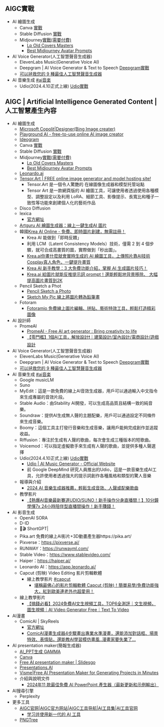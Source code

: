 ## AIGC實戰
- AI 繪圖生成
  - Canva [實戰](Canva_lab.md)
  - Stable Diffusion  [實戰](SD_lab.md)
  - Midjourney[實戰(需要付費)](Midjourney_lab.md)
    - [Lp Old Covers Masters](https://promptbase.com/prompt/lp-old-covers-masters)
    - [Best Midjourney Avatar Prompts](https://promptbase.com/midjourney-avatars) 
- AI Voice Generator(人工智慧聲音生成器)
  - ElevenLabs Music(Generative Voice AI)
  - Deepgram | AI Voice Generator & Text to Speech [Deepgram實戰](Deepgram.md)
  - [可以拯救您的 9 種最佳人工智慧聲音生成器](https://filmora.wondershare.tw/audio/ai-voice-generator.html)
- AI 音樂生成  [#ai音楽](https://www.youtube.com/hashtag/ai%E9%9F%B3%E6%A5%BD)
  - Udio(2024.4.10正式上線)  [Udio實戰](Udio.md)
## AIGC | Artificial Intelligence Generated Content | 人工智慧產生內容 
- AI 繪圖生成
  - [Microsoft Copolit|Designer(Bing Image creater)](Designer.md)
  - [Playground AI - free-to-use online AI image creator](https://playground.com/)
  - [Ideogram](https://ideogram.ai/login)
  - Canva [實戰](Canva_lab.md)
  - Stable Diffusion  [實戰](SD_lab.md)
  - Midjourney[實戰(需要付費)](Midjourney_lab.md)
    - [Lp Old Covers Masters](https://promptbase.com/prompt/lp-old-covers-masters)
    - [Best Midjourney Avatar Prompts](https://promptbase.com/midjourney-avatars) 
  - [Leonardo.ai](Leonardo_ai.md)
  - [Tensor.Art | FREE online image generator and model hosting site!](Tensor_art.md)
    - Tensor.Art 是一個令人驚艷的 在線圖像生成器和模型托管站點
    - Tensor Art 是一款網頁版的 AI 繪圖工具，可讓使用者透過使用各種模型、調整設定以及利用 LoRA、細節工具、影像提示、長寬比和種子一致性等功能來創建個人化的藝術作品
  - Disco Diffusion
  - lexica
    - [官方網址](https://lexica.art/)
  - [Artguru AI 繪圖生成器：線上一鍵生成AI 圖片](https://arthub.ai/)
  - 韓國[Krea AI Online - 免費、即時圖片創建，無需註冊！](https://kreaai.net/zh-TW)
    - Krea AI 能做到「即時反饋」
    - 利用 LCM（Latent Consistency Models）技術，僅需 2 到 4 個步驟，就可合成高畫質的圖，實際做到「秒出圖」。
    - [Krea.ai你畫什麼就會實時生成的 AI 繪圖工具，上傳照片靠AI技術Cosplay真人角色，一鍵提升畫質](https://tracyting.com/krea-ai/)
    - [Krea AI 新手教學：3 大免費功能介紹，掌握 AI 生成圖片技巧！](https://www.techbang.com/posts/113696-krea-ai)
    - [Krea.ai 給圖片就能反推提示詞 prompt！還能輕鬆地背景移除、 大幅提高圖片畫質到2K](https://tracyting.com/krea-ai-promp/)
  - Pencil Sketch a Phot
    - [Pencil Sketch a Photo](https://sketchmypic.com/)
    - [Sketch My Pic 線上將圖片轉為鉛筆畫](https://chtouch.com/3370/#:~:text=%E5%A6%82%E4%BD%95%E4%BD%BF%E7%94%A8%20Sketch%20My%20Pic%20-Pencil%20Sketch%20a%20Photo,Apply%20Pencil%20Sketch%20Effect%20%5D%EF%BC%8C%E4%BE%BF%E6%9C%83%E4%B8%8A%E5%82%B3%E8%88%87%E8%BD%89%E6%8F%9B%E3%80%82%203%203.%20%E8%BD%89%E5%87%BA%E7%9A%84%E7%89%88%E6%9C%AC%EF%BC%8C%E7%94%A8%E6%88%B6%E5%8F%AF%E6%93%87%E4%B8%80%E6%88%96%E5%85%A8%E9%83%A8%E9%83%BD%E4%B8%8B%E8%BC%89%E3%80%82)
  - Fotoram
    - [Fotoramio 免費線上圖片編輯、拼貼、藝術特效工具，輕鬆打造精彩圖像](https://chtouch.com/fotoramio/)
- AI 設計師
  - PromeAI
    - [PromeAI - Free AI art generator : Bring creativity to life]()
    - [【零門檻】1個AI工具，解放設計❗️｜建築設計/室內設計/電商設計/遊戲設計](https://www.youtube.com/watch?v=9iySYDaxdlY)
- AI Voice Generator(人工智慧聲音生成器)
  - ElevenLabs Music(Generative Voice AI)
  - Deepgram | AI Voice Generator & Text to Speech [Deepgram實戰](Deepgram.md)
  - [可以拯救您的 9 種最佳人工智慧聲音生成器](https://filmora.wondershare.tw/audio/ai-voice-generator.html)
- AI 音樂生成  [#ai音楽](https://www.youtube.com/hashtag/ai%E9%9F%B3%E6%A5%BD)
  - Google musicLM
  - Suno
  - MyEdit：這是一款免費的線上AI音效生成器，用戶可以通過輸入中文指令來生成專屬的音效片段。
  - Stable Audio：由Stability AI開發，可以生成高品質且結構一致的純音樂。
  - Soundraw：提供AI生成無人聲的主題配樂，用戶可以通過設定不同條件來生成音樂。
  - Boomy：這個工具主打發行音樂和生成音樂，讓用戶能夠完成創作並追蹤收益。
  - Riffusion：專注於生成有人聲的歌曲，每次會生成三種版本的短歌曲。
  - Voicemod：可以指定虛擬歌手來生成有人聲的歌曲，並提供多種人聲選擇
  - Udio(2024.4.10正式上線)  [Udio實戰](Udio.md)
    - [Udio | AI Music Generator - Official Website](https://www.udio.com/)
    - 前 Google DeepMind 研究人員推出的Udio，這是一款音樂生成AI工具，允許使用者透過強大的提示詞創作各種風格和類型的驚人音樂
  - 報導與介紹
    - [2024 AI 音樂生成器推薦，輕鬆生成音效、人聲或配樂歌曲](https://tw.cyberlink.com/blog/the-top-audio-editors/3014/online-ai-music-generator) 
  - 教學影片
    - [【熱爆AI音樂最新賽道UDIO/SUNO！新手操作分身直播間！】10分鐘學懂7x 24小時陪伴型直播間操作！新手賺錢！](https://www.youtube.com/watch?v=-FHOv-qnKUU) 
- AI 影音生成
  - OpenAI SORA
  - D-ID
  - 🚀🎬 ShortGPT|
  - Pika.art 免費的線上AI影片+3D動畫產生器https://pika.art/
  - Pixverse：https://pixverse.ai/
  - RUNWAY：https://runwayml.com/
  - Stable Video：https://www.stablevideo.com/
  - Haiper：https://haiper.ai/
  - Leonardo AI：https://app.leonardo.ai/
  - Capcut (剪映) Video Editing 影片剪輯軟體 
    - 線上教學影片 [#capcut](https://www.youtube.com/hashtag/capcut)
      - [堪稱最佛心的影片剪輯軟體 Capcut (剪映)！簡單易學/免費功能強大，紅到歐美連老外也超愛用！](https://www.youtube.com/watch?v=z5hL76aKCKk) 
  - 線上教學影片
    - [【搞錢必看】2024免費AI文生視頻工具，TOP6全測評｜文生視頻，圖生視頻｜AI Video Generator Free｜Text To Video](https://www.youtube.com/watch?v=Lee-0GLDQG0)
- AI漫畫
  - ComicAI | SkyReels
    - [官方網址](https://skyreels.ai/)
    - [ComicAI漫畫生成器4步驟畫出專業水準漫畫，還能添加對話框、場景特效、表情貼，還能教AI學習模仿畫風..漫畫家要失業了…](https://tracyting.com/comicai/) 
- AI presentation maker(簡報生成器)
  - [AI_PPT生成 GAMMA](GAMMA.md)
  - [Canva](https://www.canva.com/create/ai-presentations/)
  - [Free AI presentation maker | Slidesgo](https://slidesgo.com/ai-presentations)
  - [Presentations.AI](https://www.presentations.ai/ai-presentation-maker)
  - [Visme|Free AI Presentation Maker for Generating Projects in Minutes](https://www.visme.co/ai-presentation-maker/)
  - 介紹與說明文件
    - [ 2024年11  款最佳免費 AI PowerPoint 產生器（最新更新和示例輸出）](https://www.classpoint.io/blog/zh-hant/11-%E5%B9%B4-2023-%E6%AC%BE%E6%9C%80%E4%BD%B3%E5%85%8D%E8%B2%BB-ai-powerpoint-%E7%94%A2%E7%94%9F%E5%99%A8%E6%AF%94%E8%BC%83)
- AI搜尋引擎
  - Perplexity
- 更多工具
  - [AIGC官网|AIGC官方网站|AIGC工具导航|AI工具集|AI工具官网](https://www.aigc.cn/aigcnetwork)
    - [学习并使用新一代的 AI 工具](https://tools.aigcfun.com/)
  - [PNGTree](https://zh.pngtree.com/)






